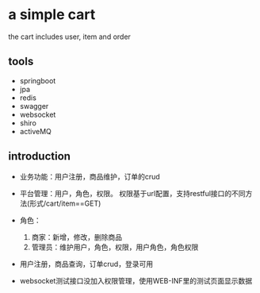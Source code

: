 # a simple cart
the cart includes user, item and order

## tools
* springboot
* jpa
* redis
* swagger
* websocket
* shiro
* activeMQ

## introduction
* 业务功能：用户注册，商品维护，订单的crud

* 平台管理：用户，角色，权限。
权限基于url配置，支持restful接口的不同方法(形式/cart/item==GET)

* 角色：
    1. 商家：新增，修改，删除商品
    2. 管理员：维护用户，角色，权限，用户角色，角色权限
* 用户注册，商品查询，订单crud，登录可用
* websocket测试接口没加入权限管理，使用WEB-INF里的测试页面显示数据